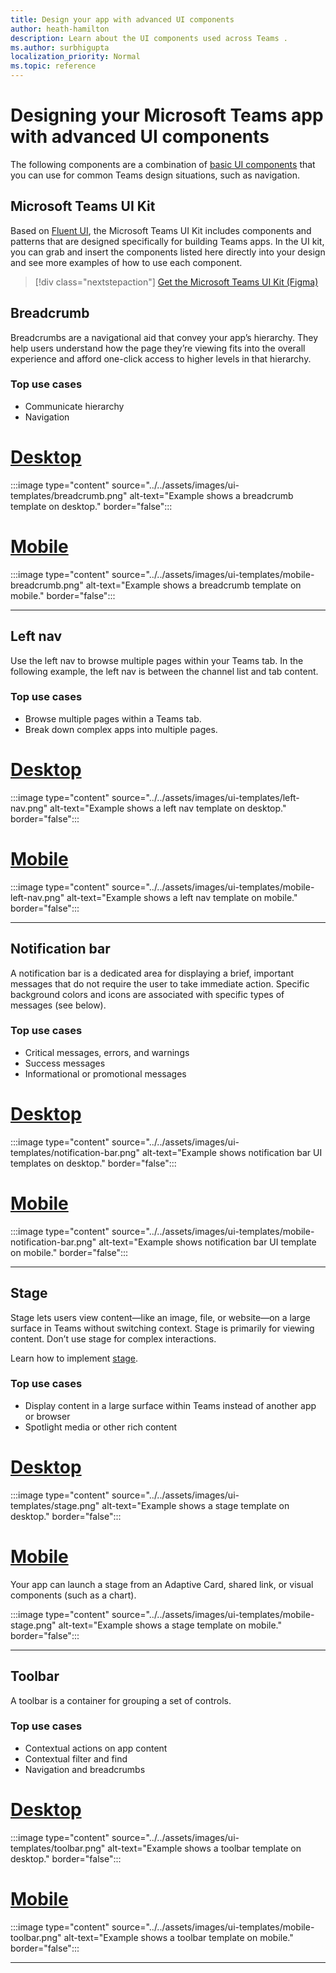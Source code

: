 ```yaml
---
title: Design your app with advanced UI components
author: heath-hamilton
description: Learn about the UI components used across Teams . 
ms.author: surbhigupta
localization_priority: Normal
ms.topic: reference
---
```

# Designing your Microsoft Teams app with advanced UI components

The following components are a combination of [basic UI components](~/concepts/design/design-teams-app-basic-ui-components.md) that you can use for common Teams design situations, such as navigation.

## Microsoft Teams UI Kit

Based on <a href="https://fluentsite.z22.web.core.windows.net/" target="_blank">Fluent UI</a>, the Microsoft Teams UI Kit includes components and patterns that are designed specifically for building Teams apps. In the UI kit, you can grab and insert the components listed here directly into your design and see more examples of how to use each component.

> [!div class="nextstepaction"]
> [Get the Microsoft Teams UI Kit (Figma)](https://www.figma.com/community/file/916836509871353159)

## Breadcrumb

Breadcrumbs are a navigational aid that convey your app’s hierarchy. They help users understand how the page they’re viewing fits into the overall experience and afford one-click access to higher levels in that hierarchy.

### Top use cases

* Communicate hierarchy
* Navigation

# [Desktop](#tab/desktop)

:::image type="content" source="../../assets/images/ui-templates/breadcrumb.png" alt-text="Example shows a breadcrumb template on desktop." border="false":::

# [Mobile](#tab/mobile)

:::image type="content" source="../../assets/images/ui-templates/mobile-breadcrumb.png" alt-text="Example shows a breadcrumb template on mobile." border="false":::

---

## Left nav

Use the left nav to browse multiple pages within your Teams tab. In the following example, the left nav is between the channel list and tab content.

### Top use cases

* Browse multiple pages within a Teams tab.
* Break down complex apps into multiple pages.

# [Desktop](#tab/desktop)

:::image type="content" source="../../assets/images/ui-templates/left-nav.png" alt-text="Example shows a left nav template on desktop." border="false":::

# [Mobile](#tab/mobile)

:::image type="content" source="../../assets/images/ui-templates/mobile-left-nav.png" alt-text="Example shows a left nav template on mobile." border="false":::

---

## Notification bar

A notification bar is a dedicated area for displaying a brief, important messages that do not require the user to take immediate action. Specific background colors and icons are associated with specific types of messages (see below).

### Top use cases

* Critical messages, errors, and warnings
* Success messages
* Informational or promotional messages

# [Desktop](#tab/desktop)

:::image type="content" source="../../assets/images/ui-templates/notification-bar.png" alt-text="Example shows notification bar UI templates on desktop." border="false":::

# [Mobile](#tab/mobile)

:::image type="content" source="../../assets/images/ui-templates/mobile-notification-bar.png" alt-text="Example shows notification bar UI template on mobile." border="false":::

---

## Stage

Stage lets users view content—like an image, file, or website—on a large surface in Teams without switching context. Stage is primarily for viewing content. Don’t use stage for complex interactions.

Learn how to implement [stage](~/tabs/tabs-link-unfurling.md).

### Top use cases

* Display content in a large surface within Teams instead of another app or browser
* Spotlight media or other rich content

# [Desktop](#tab/desktop)

:::image type="content" source="../../assets/images/ui-templates/stage.png" alt-text="Example shows a stage template on desktop." border="false":::

# [Mobile](#tab/mobile)

Your app can launch a stage from an Adaptive Card, shared link, or visual components (such as a chart).

:::image type="content" source="../../assets/images/ui-templates/mobile-stage.png" alt-text="Example shows a stage template on mobile." border="false":::

---

## Toolbar

A toolbar is a container for grouping a set of controls.

### Top use cases

* Contextual actions on app content
* Contextual filter and find
* Navigation and breadcrumbs

# [Desktop](#tab/desktop)

:::image type="content" source="../../assets/images/ui-templates/toolbar.png" alt-text="Example shows a toolbar template on desktop." border="false":::

# [Mobile](#tab/mobile)

:::image type="content" source="../../assets/images/ui-templates/mobile-toolbar.png" alt-text="Example shows a toolbar template on mobile." border="false":::

---
